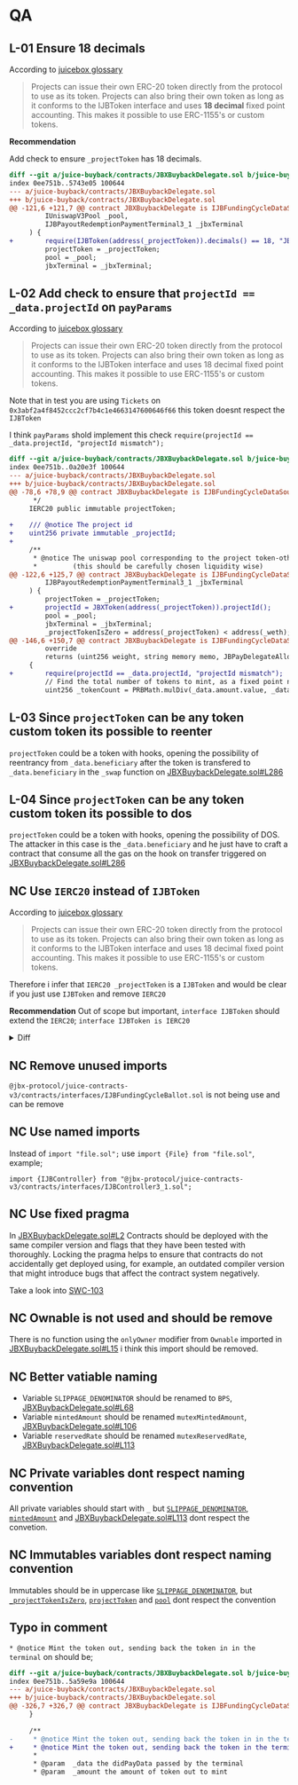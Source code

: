 # QA


## L-01 Ensure 18 decimals

According to [juicebox glossary](https://docs.juicebox.money/dev/learn/glossary/tokens/)
> Projects can issue their own ERC-20 token directly from the protocol to use as its token. Projects can also bring their own token as long as it conforms to the IJBToken interface and uses **18 decimal** fixed point accounting. This makes it possible to use ERC-1155's or custom tokens.

**Recommendation**

Add check to ensure `_projectToken` has 18 decimals.

```diff
diff --git a/juice-buyback/contracts/JBXBuybackDelegate.sol b/juice-buyback/contracts/JBXBuybackDelegate.sol
index 0ee751b..5743e05 100644
--- a/juice-buyback/contracts/JBXBuybackDelegate.sol
+++ b/juice-buyback/contracts/JBXBuybackDelegate.sol
@@ -121,6 +121,7 @@ contract JBXBuybackDelegate is IJBFundingCycleDataSource, IJBPayDelegate, IUnisw
         IUniswapV3Pool _pool,
         IJBPayoutRedemptionPaymentTerminal3_1 _jbxTerminal
     ) {
+        require(IJBToken(address(_projectToken)).decimals() == 18, "JBXBuybackDelegate: project token decimals must be 18");
         projectToken = _projectToken;
         pool = _pool;
         jbxTerminal = _jbxTerminal;
```

## L-02 Add check to ensure that `projectId == _data.projectId` on `payParams`

According to [juicebox glossary](https://docs.juicebox.money/dev/learn/glossary/tokens/)
> Projects can issue their own ERC-20 token directly from the protocol to use as its token. Projects can also bring their own token as long as it conforms to the IJBToken interface and uses 18 decimal fixed point accounting. This makes it possible to use ERC-1155's or custom tokens.

Note that in test you are using `Tickets` on `0x3abf2a4f8452ccc2cf7b4c1e4663147600646f66` this token doesnt respect the `IJBToken`

I think `payParams` shold implement this check `require(projectId == _data.projectId, "projectId mismatch");`

```diff
diff --git a/juice-buyback/contracts/JBXBuybackDelegate.sol b/juice-buyback/contracts/JBXBuybackDelegate.sol
index 0ee751b..0a20e3f 100644
--- a/juice-buyback/contracts/JBXBuybackDelegate.sol
+++ b/juice-buyback/contracts/JBXBuybackDelegate.sol
@@ -78,6 +78,9 @@ contract JBXBuybackDelegate is IJBFundingCycleDataSource, IJBPayDelegate, IUnisw
      */
     IERC20 public immutable projectToken;
 
+    /// @notice The project id
+    uint256 private immutable _projectId;
+
     /**
      * @notice The uniswap pool corresponding to the project token-other token market
      *         (this should be carefully chosen liquidity wise)
@@ -122,6 +125,7 @@ contract JBXBuybackDelegate is IJBFundingCycleDataSource, IJBPayDelegate, IUnisw
         IJBPayoutRedemptionPaymentTerminal3_1 _jbxTerminal
     ) {
         projectToken = _projectToken;
+        projectId = JBXToken(address(_projectToken)).projectId();
         pool = _pool;
         jbxTerminal = _jbxTerminal;
         _projectTokenIsZero = address(_projectToken) < address(_weth);
@@ -146,6 +150,7 @@ contract JBXBuybackDelegate is IJBFundingCycleDataSource, IJBPayDelegate, IUnisw
         override
         returns (uint256 weight, string memory memo, JBPayDelegateAllocation[] memory delegateAllocations)
     {
+        require(projectId == _data.projectId, "projectId mismatch");
         // Find the total number of tokens to mint, as a fixed point number with 18 decimals
         uint256 _tokenCount = PRBMath.mulDiv(_data.amount.value, _data.weight, 10 ** 18);
```

## L-03 Since `projectToken` can be any token custom token its possible to reenter

`projectToken` could be a token with hooks, opening the possibility of reentrancy from `_data.beneficiary` after the token is transfered to `_data.beneficiary` in the `_swap` function on [JBXBuybackDelegate.sol#L286](https://github.com/code-423n4/2023-05-juicebox/blob/9a36e5c8d0588f0f262a0cd1c08e34b2184d8f4d/juice-buyback/contracts/JBXBuybackDelegate.sol#L286)

## L-04 Since `projectToken` can be any token custom token its possible to dos

`projectToken` could be a token with hooks, opening the possibility of DOS. The attacker in this case is the `_data.beneficiary` and he just have to craft a contract that consume all the gas on the hook on transfer triggered on  [JBXBuybackDelegate.sol#L286](https://github.com/code-423n4/2023-05-juicebox/blob/9a36e5c8d0588f0f262a0cd1c08e34b2184d8f4d/juice-buyback/contracts/JBXBuybackDelegate.sol#L286)



## NC Use `IERC20` instead of `IJBToken`

According to [juicebox glossary](https://docs.juicebox.money/dev/learn/glossary/tokens/)
> Projects can issue their own ERC-20 token directly from the protocol to use as its token. Projects can also bring their own token as long as it conforms to the IJBToken interface and uses 18 decimal fixed point accounting. This makes it possible to use ERC-1155's or custom tokens.

Therefore i infer that `IERC20 _projectToken` is a `IJBToken` and would be clear if you just use `IJBToken` and remove `IERC20`

**Recommendation**
Out of scope but important, `interface IJBToken` should extend the `IERC20`; `interface IJBToken is IERC20`

<details>
<summary>Diff</summary>

```diff
diff --git a/juice-buyback/contracts/JBXBuybackDelegate.sol b/juice-buyback/contracts/JBXBuybackDelegate.sol
index 0ee751b..ab53cd7 100644
--- a/juice-buyback/contracts/JBXBuybackDelegate.sol
+++ b/juice-buyback/contracts/JBXBuybackDelegate.sol
@@ -13,7 +13,6 @@ import "@jbx-protocol/juice-contracts-v3/contracts/structs/JBDidPayData.sol";
 import "@jbx-protocol/juice-contracts-v3/contracts/structs/JBPayParamsData.sol";
 
 import "@openzeppelin/contracts/access/Ownable.sol";
-import "@openzeppelin/contracts/interfaces/IERC20.sol";
 
 import "@paulrberg/contracts/math/PRBMath.sol";
 
@@ -76,7 +75,7 @@ contract JBXBuybackDelegate is IJBFundingCycleDataSource, IJBPayDelegate, IUnisw
      * 
      * @dev In this context, this is the tokenOut
      */
-    IERC20 public immutable projectToken;
+    IJBToken public immutable projectToken;
 
     /**
      * @notice The uniswap pool corresponding to the project token-other token market
@@ -116,7 +115,7 @@ contract JBXBuybackDelegate is IJBFundingCycleDataSource, IJBPayDelegate, IUnisw
      * @dev No other logic besides initializing the immutables
      */
     constructor(
-        IERC20 _projectToken,
+        IJBToken _projectToken,
         IWETH9 _weth,
         IUniswapV3Pool _pool,
         IJBPayoutRedemptionPaymentTerminal3_1 _jbxTerminal
```

</details>


## NC Remove unused imports

`@jbx-protocol/juice-contracts-v3/contracts/interfaces/IJBFundingCycleBallot.sol` is not being use and can be remove

## NC Use named imports

Instead of `import "file.sol";` use `import {File} from "file.sol"`, example;
```solidity
import {IJBController} from "@jbx-protocol/juice-contracts-v3/contracts/interfaces/IJBController3_1.sol";
```

## NC Use fixed pragma

In [JBXBuybackDelegate.sol#L2](https://github.com/code-423n4/2023-05-juicebox/blob/9a36e5c8d0588f0f262a0cd1c08e34b2184d8f4d/juice-buyback/contracts/JBXBuybackDelegate.sol#L2)
Contracts should be deployed with the same compiler version and flags that they have been tested with thoroughly. Locking the pragma helps to ensure that contracts do not accidentally get deployed using, for example, an outdated compiler version that might introduce bugs that affect the contract system negatively.

Take a look into [SWC-103](https://swcregistry.io/docs/SWC-103)


## NC Ownable is not used and should be remove

There is no function using the `onlyOwner` modifier from `Ownable` imported in [JBXBuybackDelegate.sol#L15](https://github.com/code-423n4/2023-05-juicebox/blob/9a36e5c8d0588f0f262a0cd1c08e34b2184d8f4d/juice-buyback/contracts/JBXBuybackDelegate.sol#L15) i think this import should be removed.


## NC Better vatiable naming

- Variable `SLIPPAGE_DENOMINATOR` should be renamed to `BPS`, [JBXBuybackDelegate.sol#L68](https://github.com/code-423n4/2023-05-juicebox/blob/9a36e5c8d0588f0f262a0cd1c08e34b2184d8f4d/juice-buyback/contracts/JBXBuybackDelegate.sol#L68)
- Variable `mintedAmount` should be renamed `mutexMintedAmount`, [JBXBuybackDelegate.sol#L106](https://github.com/code-423n4/2023-05-juicebox/blob/9a36e5c8d0588f0f262a0cd1c08e34b2184d8f4d/juice-buyback/contracts/JBXBuybackDelegate.sol#L106)
- Variable `reservedRate` should be renamed `mutexReservedRate`, [JBXBuybackDelegate.sol#L113](https://github.com/code-423n4/2023-05-juicebox/blob/9a36e5c8d0588f0f262a0cd1c08e34b2184d8f4d/juice-buyback/contracts/JBXBuybackDelegate.sol#L113)

## NC Private variables dont respect naming convention

All private variables should start with `_` but [`SLIPPAGE_DENOMINATOR`](https://github.com/code-423n4/2023-05-juicebox/blob/9a36e5c8d0588f0f262a0cd1c08e34b2184d8f4d/juice-buyback/contracts/JBXBuybackDelegate.sol#L68), [`mintedAmount`](https://github.com/code-423n4/2023-05-juicebox/blob/9a36e5c8d0588f0f262a0cd1c08e34b2184d8f4d/juice-buyback/contracts/JBXBuybackDelegate.sol#L106) and [JBXBuybackDelegate.sol#L113](https://github.com/code-423n4/2023-05-juicebox/blob/9a36e5c8d0588f0f262a0cd1c08e34b2184d8f4d/juice-buyback/contracts/JBXBuybackDelegate.sol#L113) dont respect the convetion.

## NC Immutables variables dont respect naming convention

Immutables should be in uppercase like [`SLIPPAGE_DENOMINATOR`](https://github.com/code-423n4/2023-05-juicebox/blob/9a36e5c8d0588f0f262a0cd1c08e34b2184d8f4d/juice-buyback/contracts/JBXBuybackDelegate.sol#L68), but 
[`_projectTokenIsZero`](https://github.com/code-423n4/2023-05-juicebox/blob/9a36e5c8d0588f0f262a0cd1c08e34b2184d8f4d/juice-buyback/contracts/JBXBuybackDelegate.sol#63), [`projectToken`](https://github.com/code-423n4/2023-05-juicebox/blob/9a36e5c8d0588f0f262a0cd1c08e34b2184d8f4d/juice-buyback/contracts/JBXBuybackDelegate.sol#L79) and [`pool`](https://github.com/code-423n4/2023-05-juicebox/blob/9a36e5c8d0588f0f262a0cd1c08e34b2184d8f4d/juice-buyback/contracts/JBXBuybackDelegate.sol#L85) dont respect the convention

## Typo in comment

`* @notice Mint the token out, sending back the token in in the terminal` on should be;
```diff
diff --git a/juice-buyback/contracts/JBXBuybackDelegate.sol b/juice-buyback/contracts/JBXBuybackDelegate.sol
index 0ee751b..5a59e9a 100644
--- a/juice-buyback/contracts/JBXBuybackDelegate.sol
+++ b/juice-buyback/contracts/JBXBuybackDelegate.sol
@@ -326,7 +326,7 @@ contract JBXBuybackDelegate is IJBFundingCycleDataSource, IJBPayDelegate, IUnisw
     }
 
     /**
-     * @notice Mint the token out, sending back the token in in the terminal
+     * @notice Mint the token out, sending back the token in the terminal
      *
      * @param  _data the didPayData passed by the terminal
      * @param  _amount the amount of token out to mint
```